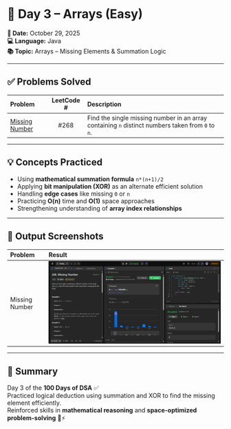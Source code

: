 # 🧠 Day 3 – Arrays (Easy)

**📅 Date:** October 29, 2025  
**💻 Language:** Java  
**📚 Topic:** Arrays – Missing Elements & Summation Logic  

---

## ✅ Problems Solved
| Problem | LeetCode # | Description |
|:--|:--:|:--|
| [Missing Number](https://leetcode.com/problems/missing-number/) | #268 | Find the single missing number in an array containing `n` distinct numbers taken from `0` to `n`. |

---

## 💡 Concepts Practiced
- Using **mathematical summation formula** `n*(n+1)/2`  
- Applying **bit manipulation (XOR)** as an alternate efficient solution  
- Handling **edge cases** like missing `0` or `n`  
- Practicing **O(n)** time and **O(1)** space approaches  
- Strengthening understanding of **array index relationships**  

---

## 🧩 Output Screenshots
| Problem | Result |
|:--|:--|
| Missing Number | ![MissingNumber_result](./MissingNumber.png) |

---

## 🏁 Summary
Day 3 of the **100 Days of DSA** ✅  
Practiced logical deduction using summation and XOR to find the missing element efficiently.  
Reinforced skills in **mathematical reasoning** and **space-optimized problem-solving** 🧮⚡
